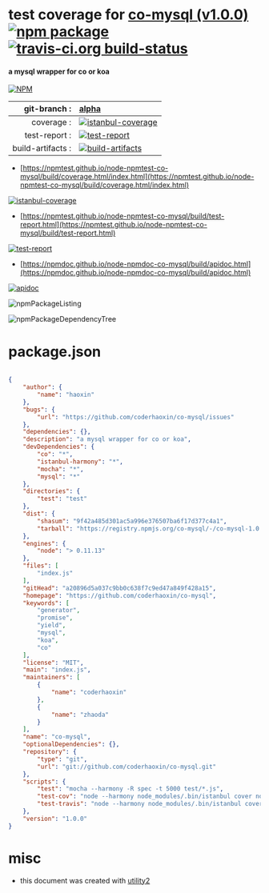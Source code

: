 # test coverage for  [co-mysql (v1.0.0)](https://github.com/coderhaoxin/co-mysql)  [![npm package](https://img.shields.io/npm/v/npmtest-co-mysql.svg?style=flat-square)](https://www.npmjs.org/package/npmtest-co-mysql) [![travis-ci.org build-status](https://api.travis-ci.org/npmtest/node-npmtest-co-mysql.svg)](https://travis-ci.org/npmtest/node-npmtest-co-mysql)
#### a mysql wrapper for co or koa

[![NPM](https://nodei.co/npm/co-mysql.png?downloads=true&downloadRank=true&stars=true)](https://www.npmjs.com/package/co-mysql)

| git-branch : | [alpha](https://github.com/npmtest/node-npmtest-co-mysql/tree/alpha)|
|--:|:--|
| coverage : | [![istanbul-coverage](https://npmtest.github.io/node-npmtest-co-mysql/build/coverage.badge.svg)](https://npmtest.github.io/node-npmtest-co-mysql/build/coverage.html/index.html)|
| test-report : | [![test-report](https://npmtest.github.io/node-npmtest-co-mysql/build/test-report.badge.svg)](https://npmtest.github.io/node-npmtest-co-mysql/build/test-report.html)|
| build-artifacts : | [![build-artifacts](https://npmtest.github.io/node-npmtest-co-mysql/glyphicons_144_folder_open.png)](https://github.com/npmtest/node-npmtest-co-mysql/tree/gh-pages/build)|

- [https://npmtest.github.io/node-npmtest-co-mysql/build/coverage.html/index.html](https://npmtest.github.io/node-npmtest-co-mysql/build/coverage.html/index.html)

[![istanbul-coverage](https://npmtest.github.io/node-npmtest-co-mysql/build/screenCapture.buildCi.browser.%252Ftmp%252Fbuild%252Fcoverage.lib.html.png)](https://npmtest.github.io/node-npmtest-co-mysql/build/coverage.html/index.html)

- [https://npmtest.github.io/node-npmtest-co-mysql/build/test-report.html](https://npmtest.github.io/node-npmtest-co-mysql/build/test-report.html)

[![test-report](https://npmtest.github.io/node-npmtest-co-mysql/build/screenCapture.buildCi.browser.%252Ftmp%252Fbuild%252Ftest-report.html.png)](https://npmtest.github.io/node-npmtest-co-mysql/build/test-report.html)

- [https://npmdoc.github.io/node-npmdoc-co-mysql/build/apidoc.html](https://npmdoc.github.io/node-npmdoc-co-mysql/build/apidoc.html)

[![apidoc](https://npmdoc.github.io/node-npmdoc-co-mysql/build/screenCapture.buildCi.browser.%252Ftmp%252Fbuild%252Fapidoc.html.png)](https://npmdoc.github.io/node-npmdoc-co-mysql/build/apidoc.html)

![npmPackageListing](https://npmtest.github.io/node-npmtest-co-mysql/build/screenCapture.npmPackageListing.svg)

![npmPackageDependencyTree](https://npmtest.github.io/node-npmtest-co-mysql/build/screenCapture.npmPackageDependencyTree.svg)



# package.json

```json

{
    "author": {
        "name": "haoxin"
    },
    "bugs": {
        "url": "https://github.com/coderhaoxin/co-mysql/issues"
    },
    "dependencies": {},
    "description": "a mysql wrapper for co or koa",
    "devDependencies": {
        "co": "*",
        "istanbul-harmony": "*",
        "mocha": "*",
        "mysql": "*"
    },
    "directories": {
        "test": "test"
    },
    "dist": {
        "shasum": "9f42a485d301ac5a996e376507ba6f17d377c4a1",
        "tarball": "https://registry.npmjs.org/co-mysql/-/co-mysql-1.0.0.tgz"
    },
    "engines": {
        "node": "> 0.11.13"
    },
    "files": [
        "index.js"
    ],
    "gitHead": "a20896d5a037c9bb0c638f7c9ed47a849f428a15",
    "homepage": "https://github.com/coderhaoxin/co-mysql",
    "keywords": [
        "generator",
        "promise",
        "yield",
        "mysql",
        "koa",
        "co"
    ],
    "license": "MIT",
    "main": "index.js",
    "maintainers": [
        {
            "name": "coderhaoxin"
        },
        {
            "name": "zhaoda"
        }
    ],
    "name": "co-mysql",
    "optionalDependencies": {},
    "repository": {
        "type": "git",
        "url": "git://github.com/coderhaoxin/co-mysql.git"
    },
    "scripts": {
        "test": "mocha --harmony -R spec -t 5000 test/*.js",
        "test-cov": "node --harmony node_modules/.bin/istanbul cover node_modules/.bin/_mocha -- -R dot -t 5000 test/*.js",
        "test-travis": "node --harmony node_modules/.bin/istanbul cover node_modules/.bin/_mocha --report lcovonly -- -R dot -t 5000 test/*.js"
    },
    "version": "1.0.0"
}
```



# misc
- this document was created with [utility2](https://github.com/kaizhu256/node-utility2)
